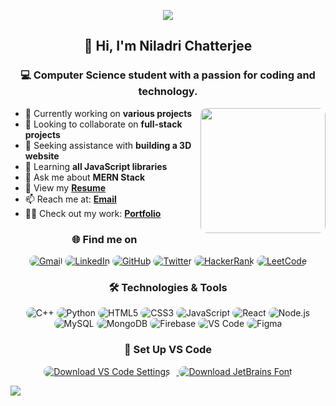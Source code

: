 <p align="center">
  <img src="https://readme-typing-svg.demolab.com/?lines=Welcome+to+my+GitHub+profile;Turning+ideas+into+easy+to+use+code;Making+projects+work+smoothly+and+look+great;Bringing+web+ideas+into+clean+code;Creating+practical+and+stylish+web+solutions;Building+simple+and+effective+web+apps&font=Fira%20Code&center=true&width=700&height=45&color=fff53a&vCenter=true&pause=1000&size=25" />
</p>

<h2 align="center">👋 Hi, I'm Niladri Chatterjee</h2>
<h3 align="center">💻 Computer Science student with a passion for coding and technology.</h3>

<img align="right" src="http://github-profile-summary-cards.vercel.app/api/cards/stats?username=niladri-1&theme=2077" height="200em" style="border-radius: 10px;" />

- 🔭 Currently working on <b>various projects</b>
- 👯 Looking to collaborate on <b>full-stack projects</b>
- 🤝 Seeking assistance with <b>building a 3D website</b>
- 🌱 Learning <b>all JavaScript libraries</b>
- 💬 Ask me about <b>MERN Stack</b>
- 📄 View my <b><a href="https://drive.google.com/file/d/1l0wBLf9mdR2uaUq1J13qlaUKeDJhIQHn/view?usp=drive_link">Resume</a></b>
- 📫 Reach me at: <b><a href="mailto:code.niladri@gmail.com">Email</a></b>
- 👨‍💻 Check out my work: <b><a href="https://niladri1.netlify.app">Portfolio</a></b>

<h3 align="center">🌐 Find me on</h3>
<p align="center">
  <a href="mailto:code.niladri@gmail.com"><img src="https://img.shields.io/badge/-Gmail-D14836?style=for-the-badge&logo=gmail&logoColor=white" alt="Gmail" style="border-radius: 10px;"></a>
  <a href="https://www.linkedin.com/in/niladri1" target="_blank"><img src="https://img.shields.io/badge/LinkedIn-0A66C2?style=for-the-badge&logo=linkedin&logoColor=white" alt="LinkedIn" style="border-radius: 10px;"></a>
  <a href="https://github.com/niladri-1" target="_blank"><img src="https://img.shields.io/badge/GitHub-181717?style=for-the-badge&logo=github&logoColor=white" alt="GitHub" style="border-radius: 10px;"></a>
  <a href="https://twitter.com/niladri_01" target="_blank"><img src="https://img.shields.io/badge/Twitter-1DA1F2?style=for-the-badge&logo=twitter&logoColor=white" alt="Twitter" style="border-radius: 10px;"></a>
  <a href="https://www.hackerrank.com/profile/niladri1" target="_blank"><img src="https://img.shields.io/badge/HackerRank-2EC866?style=for-the-badge&logo=hackerrank&logoColor=black" alt="HackerRank" style="border-radius: 10px;"></a>
  <a href="https://leetcode.com/u/niladri1/" target="_blank"><img src="https://img.shields.io/badge/LeetCode-FFA116?style=for-the-badge&logo=leetcode&logoColor=white" alt="LeetCode" style="border-radius: 10px;"></a>
</p>

<h3 align="center">🛠️ Technologies & Tools</h3>
<p align="center">
  <img src="https://img.shields.io/badge/c++-%2300599C.svg?style=for-the-badge&logo=c%2B%2B&logoColor=white" alt="C++" style="border-radius: 10px;">
  <img src="https://img.shields.io/badge/python-3670A0?style=for-the-badge&logo=python&logoColor=ffdd54" alt="Python" style="border-radius: 10px;">
  <img src="https://img.shields.io/badge/html5-%23E34F26.svg?style=for-the-badge&logo=html5&logoColor=white" alt="HTML5" style="border-radius: 10px;">
  <img src="https://img.shields.io/badge/css3-%231572B6.svg?style=for-the-badge&logo=css3&logoColor=white" alt="CSS3" style="border-radius: 10px;">
  <img src="https://img.shields.io/badge/javascript-%23323330.svg?style=for-the-badge&logo=javascript&logoColor=%23F7DF1E" alt="JavaScript" style="border-radius: 10px;">
  <img src="https://img.shields.io/badge/react-%2307405e.svg?style=for-the-badge&logo=react&logoColor=white" alt="React" style="border-radius: 10px;">
  <img src="https://img.shields.io/badge/node.js-6DA55F?style=for-the-badge&logo=node.js&logoColor=white" alt="Node.js" style="border-radius: 10px;">
  <img src="https://img.shields.io/badge/mysql-%2300000f.svg?style=for-the-badge&logo=mysql&logoColor=white" alt="MySQL" style="border-radius: 10px;">
  <img src="https://img.shields.io/badge/MongoDB-%234ea94b.svg?style=for-the-badge&logo=mongodb&logoColor=white" alt="MongoDB" style="border-radius: 10px;">
  <img src="https://img.shields.io/badge/firebase-%2302569B.svg?style=for-the-badge&logo=firebase&logoColor=yellow" alt="Firebase" style="border-radius: 10px;">
  <img src="https://img.shields.io/badge/VS_Code-0078D4?style=for-the-badge&logo=visual%20studio%20code&logoColor=white" alt="VS Code" style="border-radius: 10px;">
  <img src="https://img.shields.io/badge/figma-%23F24E1E.svg?style=for-the-badge&logo=figma&logoColor=white" alt="Figma" style="border-radius: 10px;">
</p>

<h3 align="center">🚀 Set Up VS Code</h3>

<p align="center">
  <a href="https://github.com/niladri-1/niladri-1/blob/main/settings.json" download>
    <img src="https://img.shields.io/badge/Get%20VS%20Code%20Settings-%23007ACC.svg?style=for-the-badge&logo=visual-studio-code&logoColor=white" alt="Download VS Code Settings" style="border-radius: 10px; margin-right: 10px;">
  </a>
  <a href="https://github.com/niladri-1/niladri-1/raw/main/JetBrainsMono-Regular.ttf" download>
    <img src="https://img.shields.io/badge/Download%20JetBrains%20Font-%234B5F8C.svg?style=for-the-badge&logo=download&logoColor=white" alt="Download JetBrains Font" style="border-radius: 10px;">
  </a>
</p>

<img src="https://raw.githubusercontent.com/Trilokia/Trilokia/379277808c61ef204768a61bbc5d25bc7798ccf1/bottom_header.svg" />
